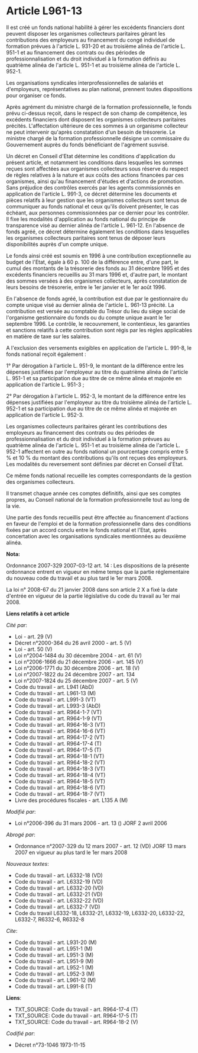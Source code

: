 # Article L961-13

Il est créé un fonds national habilité à gérer les excédents financiers dont peuvent disposer les organismes collecteurs
paritaires gérant les contributions des employeurs au financement du congé individuel de formation prévues à l'article L.
931-20 et au troisième alinéa de l'article L. 951-1 et au financement des contrats ou des périodes de professionnalisation et
du droit individuel à la formation définis au quatrième alinéa de l'article L. 951-1 et au troisième alinéa de l'article L.
952-1.

Les organisations syndicales interprofessionnelles de salariés et d'employeurs, représentatives au plan national, prennent
toutes dispositions pour organiser ce fonds.

Après agrément du ministre chargé de la formation professionnelle, le fonds prévu ci-dessus reçoit, dans le respect de son
champ de compétence, les excédents financiers dont disposent les organismes collecteurs paritaires précités. L'affectation
ultérieure de ces sommes à un organisme collecteur ne peut intervenir qu'après constatation d'un besoin de trésorerie. Le
ministre chargé de la formation professionnelle désigne un commissaire du Gouvernement auprès du fonds bénéficiant de
l'agrément susvisé.

Un décret en Conseil d'Etat détermine les conditions d'application du présent article, et notamment les conditions dans
lesquelles les sommes reçues sont affectées aux organismes collecteurs sous réserve du respect de règles relatives à la
nature et aux coûts des actions financées par ces organismes, ainsi qu'au financement d'études et d'actions de promotion.
Sans préjudice des contrôles exercés par les agents commissionnés en application de l'article L. 991-3, ce décret détermine
les documents et pièces relatifs à leur gestion que les organismes collecteurs sont tenus de communiquer au fonds national et
ceux qu'ils doivent présenter, le cas échéant, aux personnes commissionnées par ce dernier pour les contrôler. Il fixe les
modalités d'application au fonds national du principe de transparence visé au dernier alinéa de l'article L. 961-12. En
l'absence de fonds agréé, ce décret détermine également les conditions dans lesquelles les organismes collecteurs paritaires
sont tenus de déposer leurs disponibilités auprès d'un compte unique.

Le fonds ainsi créé est soumis en 1996 à une contribution exceptionnelle au budget de l'Etat, égale à 60 p. 100 de la
différence entre, d'une part, le cumul des montants de la trésorerie des fonds au 31 décembre 1995 et des excédents
financiers recueillis au 31 mars 1996 et, d'autre part, le montant des sommes versées à des organismes collecteurs, après
constatation de leurs besoins de trésorerie, entre le 1er janvier et le 1er août 1996.

En l'absence de fonds agréé, la contribution est due par le gestionnaire du compte unique visé au dernier alinéa de l'article
L. 961-13 précité. La contribution est versée au comptable du Trésor du lieu du siège social de l'organisme gestionnaire du
fonds ou du compte unique avant le 1er septembre 1996. Le contrôle, le recouvrement, le contentieux, les garanties et
sanctions relatifs à cette contribution sont régis par les règles applicables en matière de taxe sur les salaires.

A l'exclusion des versements exigibles en application de l'article L. 991-8, le fonds national reçoit également :

1° Par dérogation à l'article L. 951-9, le montant de la différence entre les dépenses justifiées par l'employeur au titre du
quatrième alinéa de l'article L. 951-1 et sa participation due au titre de ce même alinéa et majorée en application de
l'article L. 951-3 ;

2° Par dérogation à l'article L. 952-3, le montant de la différence entre les dépenses justifiées par l'employeur au titre du
troisième alinéa de l'article L. 952-1 et sa participation due au titre de ce même alinéa et majorée en application de
l'article L. 952-3.

Les organismes collecteurs paritaires gérant les contributions des employeurs au financement des contrats ou des périodes de
professionnalisation et du droit individuel à la formation prévues au quatrième alinéa de l'article L. 951-1 et au troisième
alinéa de l'article L. 952-1 affectent en outre au fonds national un pourcentage compris entre 5 % et 10 % du montant des
contributions qu'ils ont reçues des employeurs. Les modalités du reversement sont définies par décret en Conseil d'Etat.

Ce même fonds national recueille les comptes correspondants de la gestion des organismes collecteurs.

Il transmet chaque année ces comptes définitifs, ainsi que ses comptes propres, au Conseil national de la formation
professionnelle tout au long de la vie.

Une partie des fonds recueillis peut être affectée au financement d'actions en faveur de l'emploi et de la formation
professionnelle dans des conditions fixées par un accord conclu entre le fonds national et l'Etat, après concertation avec
les organisations syndicales mentionnées au deuxième alinéa.

**Nota:**

Ordonnance 2007-329 2007-03-12 art. 14 : Les dispositions de la présente ordonnance entrent en vigueur en même temps que la
partie réglementaire du nouveau code du travail et au plus tard le 1er mars 2008.

La loi n° 2008-67 du 21 janvier 2008 dans son article 2 X a fixé la date d'entrée en vigueur de la partie législative du code
du travail au 1er mai 2008.

**Liens relatifs à cet article**

_Cité par_:

  - Loi - art. 29 (V)
  - Décret n°2000-364 du 26 avril 2000 - art. 5 (V)
  - Loi - art. 50 (V)
  - Loi n°2004-1484 du 30 décembre 2004 - art. 61 (V)
  - Loi n°2006-1666 du 21 décembre 2006 - art. 145 (V)
  - Loi n°2006-1771 du 30 décembre 2006 - art. 18 (V)
  - Loi n°2007-1822 du 24 décembre 2007 - art. 134
  - Loi n°2007-1824 du 25 décembre 2007 - art. 5 (V)
  - Code du travail - art. L941 (AbD)
  - Code du travail - art. L961-13 (M)
  - Code du travail - art. L991-3 (VT)
  - Code du travail - art. L993-3 (AbD)
  - Code du travail - art. R964-1-7 (VT)
  - Code du travail - art. R964-1-9 (VT)
  - Code du travail - art. R964-16-3 (VT)
  - Code du travail - art. R964-16-6 (VT)
  - Code du travail - art. R964-17-2 (VT)
  - Code du travail - art. R964-17-4 (T)
  - Code du travail - art. R964-17-5 (T)
  - Code du travail - art. R964-18-1 (VT)
  - Code du travail - art. R964-18-2 (VT)
  - Code du travail - art. R964-18-3 (VT)
  - Code du travail - art. R964-18-4 (VT)
  - Code du travail - art. R964-18-5 (VT)
  - Code du travail - art. R964-18-6 (VT)
  - Code du travail - art. R964-18-7 (VT)
  - Livre des procédures fiscales - art. L135 A (M)

_Modifié par_:

  - Loi n°2006-396 du 31 mars 2006 - art. 13 () JORF 2 avril 2006

_Abrogé par_:

  - Ordonnance n°2007-329 du 12 mars 2007 - art. 12 (VD) JORF 13 mars 2007 en vigueur au plus tard le 1er mars 2008

_Nouveaux textes_:

  - Code du travail - art. L6332-18 (VD)
  - Code du travail - art. L6332-19 (VD)
  - Code du travail - art. L6332-20 (VD)
  - Code du travail - art. L6332-21 (VD)
  - Code du travail - art. L6332-22 (VD)
  - Code du travail - art. L6332-7 (VD)
  - Code du travail L6332-18, L6332-21, L6332-19, L6332-20, L6332-22, L6332-7, R6332-6, R6332-8

_Cite_:

  - Code du travail - art. L931-20 (M)
  - Code du travail - art. L951-1 (M)
  - Code du travail - art. L951-3 (M)
  - Code du travail - art. L951-9 (M)
  - Code du travail - art. L952-1 (M)
  - Code du travail - art. L952-3 (M)
  - Code du travail - art. L961-12 (M)
  - Code du travail - art. L991-8 (T)

**Liens**:

  - TXT_SOURCE: Code du travail - art. R964-17-4 (T)
  - TXT_SOURCE: Code du travail - art. R964-17-5 (T)
  - TXT_SOURCE: Code du travail - art. R964-18-2 (V)

_Codifié par_:

  - Décret n°73-1046 1973-11-15
